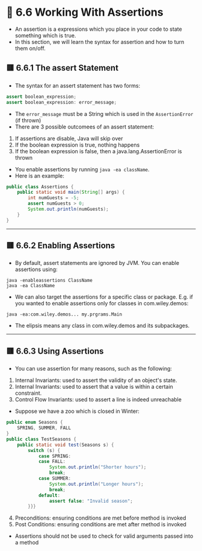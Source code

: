 <link href="../../styles.css" rel="stylesheet"></link>


# 🧠 6.6 Working With Assertions

* An assertion is a expressions which you place in your code to state something which is true.
* In this section, we will learn the syntax for assertion and how to turn them on/off.

## 🟥 6.6.1 The assert Statement
* The syntax for an assert statement has two forms:
```java
assert boolean_expression;
assert boolean_expression: error_message;
```
* The `error_message` must be a String which is used in the `AssertionError` (if thrown)
* There are 3 possible outcomees of an assert statement:
1) If assertions are disable, Java will skip over
2) If the boolean expression is true, nothing happens
3) If the boolean expression is false, then a java.lang.AssertionError is thrown

* You enable assertions by running `java -ea className`.
* Here is an example:
```java
public class Assertions {
    public static void main(String[] args) {
        int numGuests = -5;
        assert numGuests > 0;
        System.out.println(numGuests);
    }
}
```

<hr>

## 🟥 6.6.2 Enabling Assertions
* By default, assert statements are ignored by JVM. You can enable assertions using:
```
java -enableassertions ClassName
java -ea ClassName
```
* We can also target the assertions for a specific class or package. E.g. if you wanted to enable assertions only for classes in com.wiley.demos:
```
java -ea:com.wiley.demos... my.prgrams.Main
```
* The elipsis means any class in com.wiley.demos and its subpackages.

<hr>

## 🟥 6.6.3 Using Assertions
* You can use assertion for many reasons, such as the following:
1) Internal Invariants: used to assert the validity of an object's state.
2) Internal Invariants: used to assert that a value is within a certain constraint.
3) Control Flow Invariants: used to assert a line is indeed unreachable

* Suppose we have a zoo which is closed in Winter:
```java
public enum Seasons {
    SPRING, SUMMER, FALL
}
public class TestSeasons {
    public static void test(Seasons s) {
        switch (s) {
            case SPRING:
            case FALL:
                System.out.println("Shorter hours");
                break;
            case SUMMER:
                System.out.println("Longer hours");
                break;
            default:
                assert false: "Invalid season";
        }}}
```

4) Preconditions: ensuring conditions are met before method is invoked
5) Post Conditions: ensuring conditions are met after method is invoked

* Assertions should not be used to check for valid arguments passed into a method
